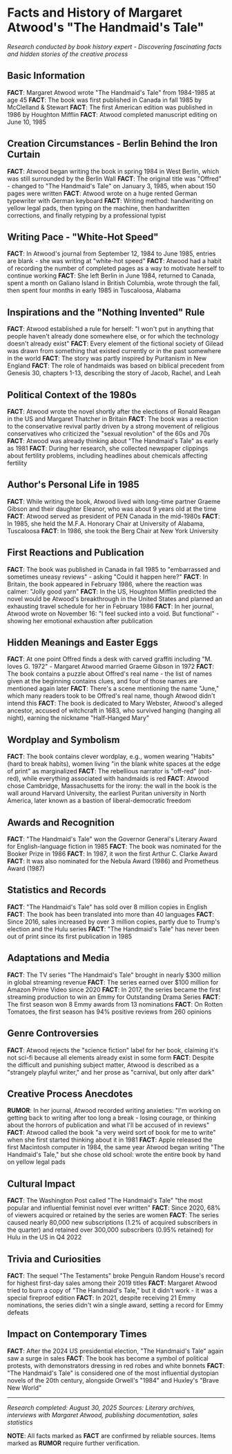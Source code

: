 # Facts and History of Margaret Atwood's "The Handmaid's Tale"

*Research conducted by book history expert - Discovering fascinating facts and hidden stories of the creative process*

## Basic Information

**FACT**: Margaret Atwood wrote "The Handmaid's Tale" from 1984-1985 at age 45
**FACT**: The book was first published in Canada in fall 1985 by McClelland & Stewart
**FACT**: The first American edition was published in 1986 by Houghton Mifflin
**FACT**: Atwood completed manuscript editing on June 10, 1985

## Creation Circumstances - Berlin Behind the Iron Curtain

**FACT**: Atwood began writing the book in spring 1984 in West Berlin, which was still surrounded by the Berlin Wall
**FACT**: The original title was "Offred" - changed to "The Handmaid's Tale" on January 3, 1985, when about 150 pages were written
**FACT**: Atwood wrote on a huge rented German typewriter with German keyboard
**FACT**: Writing method: handwriting on yellow legal pads, then typing on the machine, then handwritten corrections, and finally retyping by a professional typist

## Writing Pace - "White-Hot Speed"

**FACT**: In Atwood's journal from September 12, 1984 to June 1985, entries are blank - she was writing at "white-hot speed"
**FACT**: Atwood had a habit of recording the number of completed pages as a way to motivate herself to continue working
**FACT**: She left Berlin in June 1984, returned to Canada, spent a month on Galiano Island in British Columbia, wrote through the fall, then spent four months in early 1985 in Tuscaloosa, Alabama

## Inspirations and the "Nothing Invented" Rule

**FACT**: Atwood established a rule for herself: "I won't put in anything that people haven't already done somewhere else, or for which the technology doesn't already exist"
**FACT**: Every element of the fictional society of Gilead was drawn from something that existed currently or in the past somewhere in the world
**FACT**: The story was partly inspired by Puritanism in New England
**FACT**: The role of handmaids was based on biblical precedent from Genesis 30, chapters 1-13, describing the story of Jacob, Rachel, and Leah

## Political Context of the 1980s

**FACT**: Atwood wrote the novel shortly after the elections of Ronald Reagan in the US and Margaret Thatcher in Britain
**FACT**: The book was a reaction to the conservative revival partly driven by a strong movement of religious conservatives who criticized the "sexual revolution" of the 60s and 70s
**FACT**: Atwood was already thinking about "The Handmaid's Tale" as early as 1981
**FACT**: During her research, she collected newspaper clippings about fertility problems, including headlines about chemicals affecting fertility

## Author's Personal Life in 1985

**FACT**: While writing the book, Atwood lived with long-time partner Graeme Gibson and their daughter Eleanor, who was about 9 years old at the time
**FACT**: Atwood served as president of PEN Canada in the mid-1980s
**FACT**: In 1985, she held the M.F.A. Honorary Chair at University of Alabama, Tuscaloosa
**FACT**: In 1986, she took the Berg Chair at New York University

## First Reactions and Publication

**FACT**: The book was published in Canada in fall 1985 to "embarrassed and sometimes uneasy reviews" - asking "Could it happen here?"
**FACT**: In Britain, the book appeared in February 1986, where the reaction was calmer: "Jolly good yarn"
**FACT**: In the US, Houghton Mifflin predicted the novel would be Atwood's breakthrough in the United States and planned an exhausting travel schedule for her in February 1986
**FACT**: In her journal, Atwood wrote on November 16: "I feel sucked into a void. But functional" - showing her emotional exhaustion after publication

## Hidden Meanings and Easter Eggs

**FACT**: At one point Offred finds a desk with carved graffiti including "M. loves G. 1972" - Margaret Atwood married Graeme Gibson in 1972
**FACT**: The book contains a puzzle about Offred's real name - the list of names given at the beginning contains clues, and four of those names are mentioned again later
**FACT**: There's a scene mentioning the name "June," which many readers took to be Offred's real name, though Atwood didn't intend this
**FACT**: The book is dedicated to Mary Webster, Atwood's alleged ancestor, accused of witchcraft in 1683, who survived hanging (hanging all night), earning the nickname "Half-Hanged Mary"

## Wordplay and Symbolism

**FACT**: The book contains clever wordplay, e.g., women wearing "Habits" (hard to break habits), women living "in the blank white spaces at the edge of print" as marginalized
**FACT**: The rebellious narrator is "off-red" (not-red), while everything associated with handmaids is red
**FACT**: Atwood chose Cambridge, Massachusetts for the irony: the wall in the book is the wall around Harvard University, the earliest Puritan university in North America, later known as a bastion of liberal-democratic freedom

## Awards and Recognition

**FACT**: "The Handmaid's Tale" won the Governor General's Literary Award for English-language fiction in 1985
**FACT**: The book was nominated for the Booker Prize in 1986
**FACT**: In 1987, it won the first Arthur C. Clarke Award
**FACT**: It was also nominated for the Nebula Award (1986) and Prometheus Award (1987)

## Statistics and Records

**FACT**: "The Handmaid's Tale" has sold over 8 million copies in English
**FACT**: The book has been translated into more than 40 languages
**FACT**: Since 2016, sales increased by over 3 million copies, partly due to Trump's election and the Hulu series
**FACT**: "The Handmaid's Tale" has never been out of print since its first publication in 1985

## Adaptations and Media

**FACT**: The TV series "The Handmaid's Tale" brought in nearly $300 million in global streaming revenue
**FACT**: The series earned over $100 million for Amazon Prime Video since 2020
**FACT**: In 2017, the series became the first streaming production to win an Emmy for Outstanding Drama Series
**FACT**: The first season won 8 Emmy awards from 13 nominations
**FACT**: On Rotten Tomatoes, the first season has 94% positive reviews from 260 opinions

## Genre Controversies

**FACT**: Atwood rejects the "science fiction" label for her book, claiming it's not sci-fi because all elements already exist in some form
**FACT**: Despite the difficult and punishing subject matter, Atwood is described as a "strangely playful writer," and her prose as "carnival, but only after dark"

## Creative Process Anecdotes

**RUMOR**: In her journal, Atwood recorded writing anxieties: "I'm working on getting back to writing after too long a break - losing courage, or thinking about the horrors of publication and what I'll be accused of in reviews"
**FACT**: Atwood called the book "a very weird sort of book for me to write" when she first started thinking about it in 1981
**FACT**: Apple released the first Macintosh computer in 1984, the same year Atwood began writing "The Handmaid's Tale," but she chose old school: wrote the entire book by hand on yellow legal pads

## Cultural Impact

**FACT**: The Washington Post called "The Handmaid's Tale" "the most popular and influential feminist novel ever written"
**FACT**: Since 2020, 68% of viewers acquired or retained by the series are women
**FACT**: The series caused nearly 80,000 new subscriptions (1.2% of acquired subscribers in the quarter) and retained over 300,000 subscribers (0.95% retained) for Hulu in the US in Q4 2022

## Trivia and Curiosities

**FACT**: The sequel "The Testaments" broke Penguin Random House's record for highest first-day sales among their 2019 titles
**FACT**: Margaret Atwood tried to burn a copy of "The Handmaid's Tale," but it didn't work - it was a special fireproof edition
**FACT**: In 2021, despite receiving 21 Emmy nominations, the series didn't win a single award, setting a record for Emmy defeats

## Impact on Contemporary Times

**FACT**: After the 2024 US presidential election, "The Handmaid's Tale" again saw a surge in sales
**FACT**: The book has become a symbol of political protests, with demonstrators dressing in red robes and white bonnets
**FACT**: "The Handmaid's Tale" is considered one of the most influential dystopian novels of the 20th century, alongside Orwell's "1984" and Huxley's "Brave New World"

---

*Research completed: August 30, 2025*
*Sources: Literary archives, interviews with Margaret Atwood, publishing documentation, sales statistics*

**NOTE**: All facts marked as **FACT** are confirmed by reliable sources. Items marked as **RUMOR** require further verification.